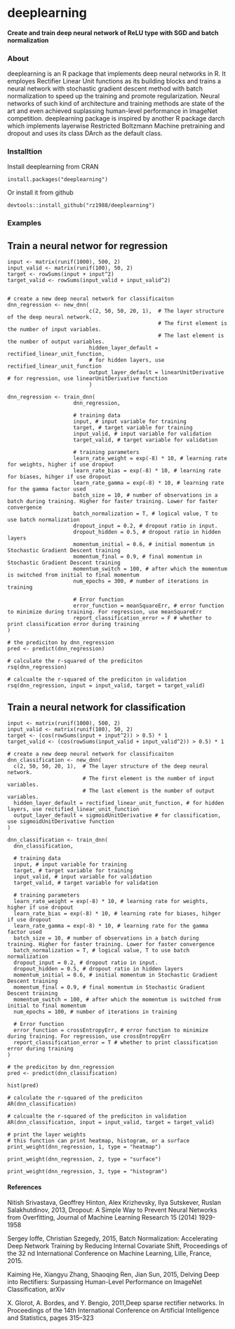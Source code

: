 <!-- README.md is generated from README.Rmd. Please edit that file -->
deeplearning
============

#### Create and train deep neural network of ReLU type with SGD and batch normalization

### About

deeplearning is an R package that implements deep neural networks in R. It employes Rectifier Linear Unit functions as its building blocks and trains a neural network with stochastic gradient descent method with batch normalization to speed up the training and promote regularization. Neural networks of such kind of architecture and training methods are state of the art and even achieved suplassing human-level performance in ImageNet competition. deeplearning package is inspired by another R package darch which implements layerwise Restricted Boltzmann Machine pretraining and dropout and uses its class DArch as the default class.

### Installtion

Install deeplearning from CRAN

    install.packages("deeplearning")

Or install it from github

    devtools::install_github("rz1988/deeplearning")

### Examples

Train a neural networ for regression
------------------------------------

    input <- matrix(runif(1000), 500, 2)
    input_valid <- matrix(runif(100), 50, 2)
    target <- rowSums(input + input^2)
    target_valid <- rowSums(input_valid + input_valid^2)


    # create a new deep neural network for classificaiton
    dnn_regression <- new_dnn(
                              c(2, 50, 50, 20, 1),  # The layer structure of the deep neural network.
                                                    # The first element is the number of input variables.
                                                    # The last element is the number of output variables.
                              hidden_layer_default = rectified_linear_unit_function, 
                              # for hidden layers, use rectified_linear_unit_function
                              output_layer_default = linearUnitDerivative # for regression, use linearUnitDerivative function
                              )

    dnn_regression <- train_dnn(
                         dnn_regression,

                         # training data
                         input, # input variable for training
                         target, # target variable for training
                         input_valid, # input variable for validation
                         target_valid, # target variable for validation

                         # training parameters
                         learn_rate_weight = exp(-8) * 10, # learning rate for weights, higher if use dropout
                         learn_rate_bias = exp(-8) * 10, # learning rate for biases, hihger if use dropout
                         learn_rate_gamma = exp(-8) * 10, # learning rate for the gamma factor used
                         batch_size = 10, # number of observations in a batch during training. Higher for faster training. Lower for faster convergence
                         batch_normalization = T, # logical value, T to use batch normalization
                         dropout_input = 0.2, # dropout ratio in input.
                         dropout_hidden = 0.5, # dropout ratio in hidden layers
                         momentum_initial = 0.6, # initial momentum in Stochastic Gradient Descent training
                         momentum_final = 0.9, # final momentum in Stochastic Gradient Descent training
                         momentum_switch = 100, # after which the momentum is switched from initial to final momentum
                         num_epochs = 300, # number of iterations in training

                         # Error function
                         error_function = meanSquareErr, # error function to minimize during training. For regression, use meanSquareErr
                         report_classification_error = F # whether to print classification error during training
    )

    # the prediciton by dnn_regression
    pred <- predict(dnn_regression)

    # calculate the r-squared of the prediciton
    rsq(dnn_regression)

    # calcualte the r-squared of the prediciton in validation
    rsq(dnn_regression, input = input_valid, target = target_valid)

Train a neural network for classification
-----------------------------------------


    input <- matrix(runif(1000), 500, 2)
    input_valid <- matrix(runif(100), 50, 2)
    target <- (cos(rowSums(input + input^2)) > 0.5) * 1
    target_valid <- (cos(rowSums(input_valid + input_valid^2)) > 0.5) * 1

    # create a new deep neural network for classificaiton
    dnn_classification <- new_dnn(
      c(2, 50, 50, 20, 1),  # The layer structure of the deep neural network.
                            # The first element is the number of input variables.
                            # The last element is the number of output variables.
      hidden_layer_default = rectified_linear_unit_function, # for hidden layers, use rectified_linear_unit_function
      output_layer_default = sigmoidUnitDerivative # for classification, use sigmoidUnitDerivative function
    )

    dnn_classification <- train_dnn(
      dnn_classification,

      # training data
      input, # input variable for training
      target, # target variable for training
      input_valid, # input variable for validation
      target_valid, # target variable for validation

      # training parameters
      learn_rate_weight = exp(-8) * 10, # learning rate for weights, higher if use dropout
      learn_rate_bias = exp(-8) * 10, # learning rate for biases, hihger if use dropout
      learn_rate_gamma = exp(-8) * 10, # learning rate for the gamma factor used
      batch_size = 10, # number of observations in a batch during training. Higher for faster training. Lower for faster convergence
      batch_normalization = T, # logical value, T to use batch normalization
      dropout_input = 0.2, # dropout ratio in input.
      dropout_hidden = 0.5, # dropout ratio in hidden layers
      momentum_initial = 0.6, # initial momentum in Stochastic Gradient Descent training
      momentum_final = 0.9, # final momentum in Stochastic Gradient Descent training
      momentum_switch = 100, # after which the momentum is switched from initial to final momentum
      num_epochs = 100, # number of iterations in training

      # Error function
      error_function = crossEntropyErr, # error function to minimize during training. For regression, use crossEntropyErr
      report_classification_error = T # whether to print classification error during training
    )

    # the prediciton by dnn_regression
    pred <- predict(dnn_classification)

    hist(pred)

    # calculate the r-squared of the prediciton
    AR(dnn_classification)

    # calcualte the r-squared of the prediciton in validation
    AR(dnn_classification, input = input_valid, target = target_valid)

    # print the layer weights
    # this function can print heatmap, histogram, or a surface
    print_weight(dnn_regression, 1, type = "heatmap")

    print_weight(dnn_regression, 2, type = "surface")

    print_weight(dnn_regression, 3, type = "histogram")

#### References

Nitish Srivastava, Geoffrey Hinton, Alex Krizhevsky, Ilya Sutskever, Ruslan Salakhutdinov, 2013, Dropout: A Simple Way to Prevent Neural Networks from Overfitting, Journal of Machine Learning Research 15 (2014) 1929-1958

Sergey Ioffe, Christian Szegedy, 2015, Batch Normalization: Accelerating Deep Network Training by Reducing Internal Covariate Shift, Proceedings of the 32 nd International Conference on Machine Learning, Lille, France, 2015.

Kaiming He, Xiangyu Zhang, Shaoqing Ren, Jian Sun, 2015, Delving Deep into Rectifiers: Surpassing Human-Level Performance on ImageNet Classification, arXiv

X. Glorot, A. Bordes, and Y. Bengio, 2011,Deep sparse rectifier networks. In Proceedings of the 14th International Conference on Artificial Intelligence and Statistics, pages 315–323
